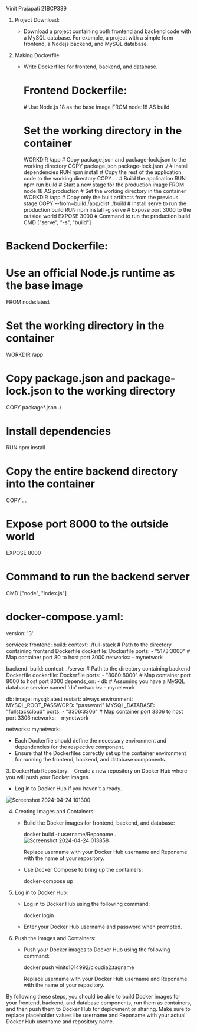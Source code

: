 Vinit Prajapati
21BCP339

1. Project Download:
   - Download a project containing both frontend and backend code with a MySQL database. For example, a project with a simple form frontend, a Nodejs backend, and MySQL database.

2. Making Dockerfile:
   - Write Dockerfiles for frontend, backend, and database.

     <h1>Frontend Dockerfile:</h1>
     <p>
        # Use Node.js 18 as the base image
         FROM node:18 AS build
         
     # Set the working directory in the container
       WORKDIR /app
         # Copy package.json and package-lock.json to the working directory
         COPY package.json package-lock.json ./
         # Install dependencies
         RUN npm install
         # Copy the rest of the application code to the working directory
         COPY . .
         # Build the application
         RUN npm run build
         # Start a new stage for the production image
         FROM node:18 AS production
         # Set the working directory in the container
         WORKDIR /app
         # Copy only the built artifacts from the previous stage
         COPY --from=build /app/dist ./build
         # Install serve to run the production build
         RUN npm install -g serve
         # Expose port 3000 to the outside world
         EXPOSE 3000
         # Command to run the production build
         CMD ["serve", "-s", "build"]
     </p>


<h1>Backend Dockerfile:</h1>

<p>
   
# Use an official Node.js runtime as the base image
FROM node:latest

# Set the working directory in the container
WORKDIR /app

# Copy package.json and package-lock.json to the working directory
COPY package*.json ./

# Install dependencies
RUN npm install

# Copy the entire backend directory into the container
COPY . .

# Expose port 8000 to the outside world
EXPOSE 8000

# Command to run the backend server
CMD ["node", "index.js"]
</p>

<h1>docker-compose.yaml:</h1>

<p>
   
version: '3'

services:
  frontend:
    build:
      context: ./full-stack  # Path to the directory containing frontend Dockerfile
      dockerfile: Dockerfile
    ports:
      - "5173:3000"  # Map container port 80 to host port 3000
    networks:
      - mynetwork

  backend:
    build:
      context: ./server  # Path to the directory containing backend Dockerfile
      dockerfile: Dockerfile
    ports:
      - "8080:8000"  # Map container port 8000 to host port 8000
    depends_on:
      - db  # Assuming you have a MySQL database service named 'db'
    networks:
      - mynetwork

  db:
    image: mysql:latest
    restart: always
    environment:
      MYSQL_ROOT_PASSWORD: "password"
      MYSQL_DATABASE: "fullstackcloud"
    ports:
      - "3306:3306"  # Map container port 3306 to host port 3306
    networks:
      - mynetwork

networks:
  mynetwork:


   - Each Dockerfile should define the necessary environment and dependencies for the respective component.
   - Ensure that the Dockerfiles correctly set up the container environment for running the frontend, backend, and database components.

</p>
3. DockerHub Repository:
   - Create a new repository on Docker Hub where you will push your Docker images.
   
   - Log in to Docker Hub if you haven't already.

   ![Screenshot 2024-04-24 101300](https://github.com/Vinit1014/Vinit1014.github.io/assets/100791366/ce2aaf5a-6e03-416f-b372-12498b9ddcc4)

4. Creating Images and Containers:
   - Build the Docker images for frontend, backend, and database:
     
     docker build -t username/Reponame .
     ![Screenshot 2024-04-24 013858](https://github.com/Vinit1014/Vinit1014.github.io/assets/100791366/c1e10a54-b85f-4960-92ce-668c39986282)

     Replace username with your Docker Hub username and Reponame with the name of your repository.
   - Use Docker Compose to bring up the containers:
     
     docker-compose up
    

5. Log in to Docker Hub:
   - Log in to Docker Hub using the following command:
     
     docker login
    
   - Enter your Docker Hub username and password when prompted.

6. Push the Images and Containers:
   - Push your Docker images to Docker Hub using the following command:
   
     docker push vinits1014992/cloudia2:tagname
    
     Replace username with your Docker Hub username and Reponame with the name of your repository.

By following these steps, you should be able to build Docker images for your frontend, backend, and database components, run them as containers, and then push them to Docker Hub for deployment or sharing. Make sure to replace placeholder values like username and Reponame with your actual Docker Hub username and repository name.
